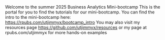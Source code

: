 Welcome to the summer 2025 Business Analytics Mini-bootcamp
This is the portal for you to find the tutorials for our mini-bootcamp.
You can find the intro to the mini-bootcamp here: https://rpubs.com/utjimmyx/bootcamp_intro
You may also visit my resources page https://github.com/utjimmyx/resources or my page at rpubs.com/utjimmyx for more hands-on examples
